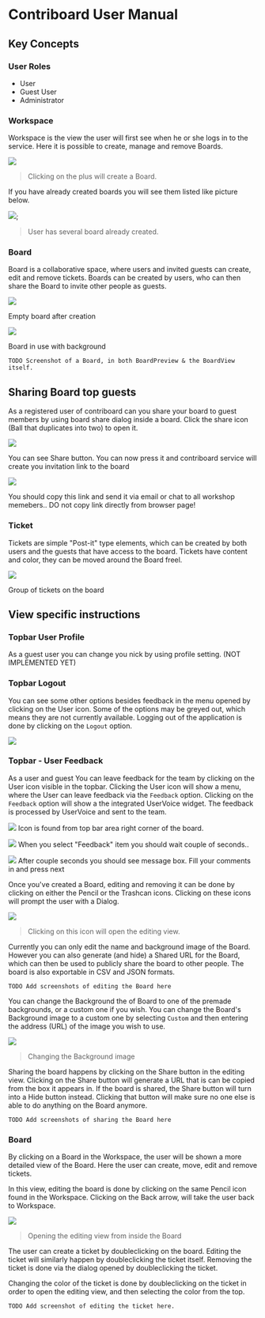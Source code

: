 # Contriboard User Manual

## Key Concepts

### User Roles


  * User
  * Guest User 
  * Administrator


### Workspace
Workspace is the view the user will first see when he or she logs in to the
service. Here it is possible to create, manage and remove Boards.

![](https://www.dropbox.com/s/003hzylkidiwrm8/CreateNewBoard.jpg?dl=1)
> Clicking on the plus will create a Board.

If you have already created boards you will see them listed like picture below.

![](https://www.dropbox.com/s/8cgh49ujkt98eqt/MultipleBoardsInWorkspace.jpg?dl=1);
> User has several board already created. 


### Board
Board is a collaborative space, where users and invited guests can create, edit
and remove tickets. Boards can be created by users, who can then share the
Board to invite other people as guests.



![](https://www.dropbox.com/s/dpmg7a0qng6hlba/SimpleBoard.jpg?dl=1)

Empty board after creation


![](https://www.dropbox.com/s/zckvon0z6ifdjc7/boardontherun.jpb?dl=1)

Board in use with background



	TODO Screenshot of a Board, in both BoardPreview & the BoardView itself.

## Sharing Board top guests

As a registered user of contriboard can you share your board to guest members by using board share dialog inside a board. Click the share icon (Ball that duplicates into two) to open it.

![](http://imgur.com/mOBIoZA)

You can see Share button. You can now press it and contriboard service will create you invitation link to the board

![](https://www.dropbox.com/s/w3uv1nhwiozciga/ShareLink.jpg?dl=1)

You should copy this link and send it via email or chat to all workshop memebers..
DO not copy link directly from browser page!





	

### Ticket
Tickets are simple "Post-it" type elements, which can be created by both users
and the guests that have access to the board. Tickets have content and color,
they can be moved around the Board freel.

![](https://www.dropbox.com/s/o3uj0aziivmtmxb/ExamplesOfTicket.jpg?dl=1)

Group of tickets on the board


## View specific instructions

### Topbar User Profile 


As a guest user you can change you nick by using profile setting. (NOT IMPLEMENTED YET)

### Topbar Logout  

You can see some other options besides feedback in the menu opened by clicking
on the User icon. Some of the options may be greyed out, which means they are
not currently available. Logging out of the application is done by clicking on
the `Logout` option.

![](https://www.dropbox.com/s/sgpj31i72n8ya0s/Logout.jpg?dl=1)

### Topbar - User Feedback


As a user and guest You can leave feedback for the team by clicking on the User icon visible in the
topbar. Clicking the User icon will show a menu, where the User can leave
feedback via the `Feedback` option. Clicking on the `Feedback` option will show
a the integrated UserVoice widget. The feedback is processed by UserVoice and
sent to the team.


![](https://www.dropbox.com/s/64rfqfxdazxw2ks/GiveFeedback.jpg?dl=1)
Icon is found from top bar area right corner of the board.


![](https://www.dropbox.com/s/f35rs7twp5ti3uq/GiveFeedback2.jpg?dl=1)
When you select "Feedback" item you should wait couple of seconds..

![](https://www.dropbox.com/s/b3bd9b9tcahakvj/GiveFeedback4.jpg?dl=1)
After couple seconds you should see message box. Fill your comments in and press next





Once you've created a Board, editing and removing it can be done by clicking on
either the Pencil or the Trashcan icons. Clicking on these icons will prompt
the user with a Dialog.

![](https://www.dropbox.com/s/cz6mjo2dxx5k9b2/EditBoard.jpg?dl=1)
> Clicking on this icon will open the editing view.

Currently you can only edit the name and background image of the Board. However
you can also generate (and hide) a Shared URL for the Board, which can then be
used to publicly share the board to other people. The board is also exportable
in CSV and JSON formats.

	TODO Add screenshots of editing the Board here

You can change the Background the of Board to one of the premade backgrounds,
or a custom one if you wish. You can change the Board's Background image to a
custom one by selecting `Custom` and then entering the address (URL) of the
image you wish to use.

![](https://www.dropbox.com/s/s88312b96xitlz8/SelectBackground.jpg?dl=1)
> Changing the Background image

Sharing the board happens by clicking on the Share button in the editing view.
Clicking on the Share button will generate a URL that is can be copied from the
box it appears in. If the board is shared, the Share button will turn into a
Hide button instead. Clicking that button will make sure no one else is able to
do anything on the Board anymore.

	TODO Add screenshots of sharing the Board here

### Board
By clicking on a Board in the Workspace, the user will be shown a more detailed
view of the Board. Here the user can create, move, edit and remove tickets.

In this view, editing the board is done by clicking on the same Pencil icon
found in the Workspace. Clicking on the Back arrow, will take the user back to
Workspace.

![](https://www.dropbox.com/s/kxb7d30jze5nk2g/EditBoardTool.jpg?dl=1)
> Opening the editing view from inside the Board

The user can create a ticket by doubleclicking on the board. Editing the ticket
will similarly happen by doubleclicking the ticket itself. Removing the ticket
is done via the dialog opened by doubleclicking the ticket.

Changing the color of the ticket is done by doubleclicking on the ticket in
order to open the editing view, and then selecting the color from the top.

	TODO Add screenshot of editing the ticket here.
